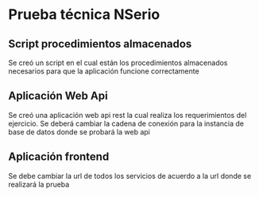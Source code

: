 # Prueba técnica NSerio

## Script procedimientos almacenados

Se creó un script en el cual están los procedimientos almacenados necesarios para que la aplicación funcione correctamente

## Aplicación Web Api

Se creó una aplicación web api rest la cual realiza los requerimientos del ejercicio.
Se deberá cambiar la cadena de conexión para la instancia de base de datos donde se probará la web api

## Aplicación frontend

Se debe cambiar la url de todos los servicios de acuerdo a la url donde se realizará la prueba
